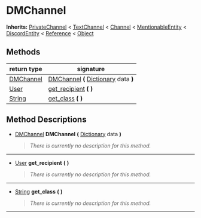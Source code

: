   
# DMChannel
  
**Inherits:** [PrivateChannel](./class_privatechannel.md) < [TextChannel](./class_textchannel.md) < [Channel](./class_channel.md) < [MentionableEntity](./class_mentionableentity.md) < [DiscordEntity](./class_discordentity.md) < [Reference](https://docs.godotengine.org/en/3.5/classes/class_reference.html) < [Object](https://docs.godotengine.org/en/3.5/classes/class_object.html)  
  
  
## Methods
  
| return type                                                             | signature                                                                                                                       |
|-------------------------------------------------------------------------|---------------------------------------------------------------------------------------------------------------------------------|
| [DMChannel](./class_dmchannel.md)                                       | [DMChannel](#method-DMChannel) **(** [Dictionary](https://docs.godotengine.org/en/3.5/classes/class_dictionary.html) data **)** |
| [User](./class_user.md)                                                 | [get\_recipient](#method-get-recipient) **(**  **)**                                                                            |
| [String](https://docs.godotengine.org/en/3.5/classes/class_string.html) | [get\_class](#method-get-class) **(**  **)**                                                                                    |  
  
## Method Descriptions
  
- <a name="method-DMChannel"></a>[DMChannel](./class_dmchannel.md) **DMChannel** **(** [Dictionary](https://docs.godotengine.org/en/3.5/classes/class_dictionary.html) data **)**  
  
	> *There is currently no description for this method.*  
________________

- <a name="method-get-recipient"></a>[User](./class_user.md) **get\_recipient** **(**  **)**  
  
	> *There is currently no description for this method.*  
________________

- <a name="method-get-class"></a>[String](https://docs.godotengine.org/en/3.5/classes/class_string.html) **get\_class** **(**  **)**  
  
	> *There is currently no description for this method.*  
________________

  
